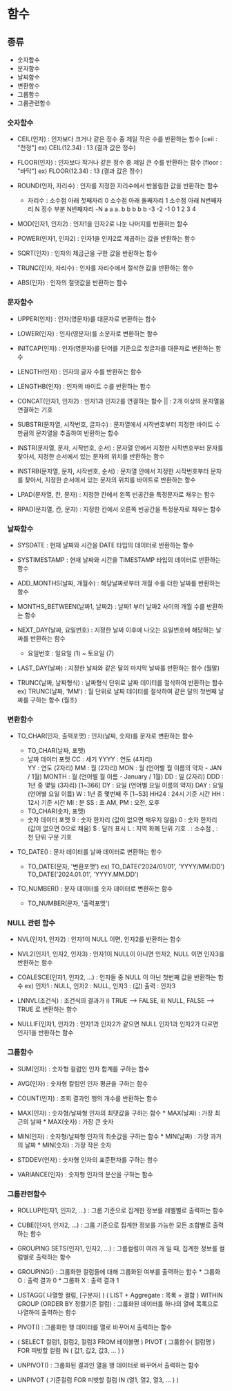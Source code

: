 # 함수

## 종류
- 숫자함수
- 문자함수
- 날짜함수
- 변환함수
- 그룹함수
- 그룹관련함수


### 숫자함수
- CEIL(인자)            : 인자보다 크거나 같은 정수 중 제일 작은 수를 반환하는 함수
  [ceil : "천정"]       ex) CEIL(12.34) : 13    (결과 값은 정수)

- FLOOR(인자)           : 인자보다 작거나 같은 정수 중 제일 큰 수를 반환하는 함수
  [floor : "바닥"]       ex) FLOOR(12.34) : 13    (결과 값은 정수)
    
- ROUND(인자, 자리수)    : 인자를 지정한 자리수에서 반올림한 값을 반환하는 함수
    * 자리수    : 소수점 아래 첫째자리 0
                  소수점 아래 둘째자리 1
                  소수점 아래 N번째자리 N
                  정수 부분 N번째자리 -N
                  a  a  a.  b b b b b 
                  -3 -2 -1  0 1 2 3 4

- MOD(인자1, 인자2)     : 인자1을 인자2로 나눈 나머지를 반환하는 함수
- POWER(인자1, 인자2)   : 인자1을 인자2로 제곱하는 값을 반환하는 함수
- SQRT(인자)            : 인자의 제곱근을 구한 값을 반환하는 함수
- TRUNC(인자, 자리수)   : 인자를 자리수에서 절삭한 값을 반환하는 함수
- ABS(인자)             : 인자의 절댓값을 반환하는 함수

### 문자함수
- UPPER(인자)           : 인자(영문자)를 대문자로 변환하는 함수
- LOWER(인자)           : 인자(영문자)를 소문자로 변환하는 함수
- INITCAP(인자)         : 인자(영문자)를 단어를 기준으로 첫글자를 대문자로 변환하는 함수

- LENGTH(인자)          : 인자의 글자 수를 반환하는 함수
- LENGTHB(인자)         : 인자의 바이트 수를 반환하는 함수

- CONCAT(인자1, 인자2)  : 인자1과 인자2를 연결하는 함수
    ||                  : 2개 이상의 문자열을 연결하는 기호

- SUBSTR(문자열, 시작번호, 글자수)
  : 문자열에서 시작번호부터 지정한 바이트 수만큼의 문자열을 추출하여 반환하는 함수

- INSTR(문자열, 문자, 시작번호, 순서)
  : 문자열 안에서 지정한 시작번호부터 문자를 찾아서,
    지정한 순서에서 있는 문자의 위치를 반환하는 함수

- INSTRB(문자열, 문자, 시작번호, 순서)
  : 문자열 안에서 지정한 시작번호부터 문자를 찾아서,
    지정한 순서에서 있는 문자의 위치를 바이트로 반환하는 함수

- LPAD(문자열, 칸, 문자)    : 지정한 칸에서 왼쪽 빈공간을 특정문자로 채우는 함수
- RPAD(문자열, 칸, 문자)    : 지정한 칸에서 오른쪽 빈공간을 특정문자로 채우는 함수

### 날짜함수
- SYSDATE
  : 현재 날짜와 시간을 DATE 타입의 데이터로 반환하는 함수

- SYSTIMESTAMP
  : 현재 날짜와 시간을 TIMESTAMP 타입의 데이터로 반환하는 함수

- ADD_MONTHS(날짜, 개월수)
  : 해당날짜로부터 개월 수를 더한 날짜를 반환하는 함수

- MONTHS_BETWEEN(날짜1, 날짜2)
  : 날짜1 부터 날짜2 사이의 개월 수를 반환하는 함수

- NEXT_DAY(날짜, 요일번호)
  : 지정한 날짜 이후에 나오는 요일번호에 해당하는 날짜를 반환하는 함수
  * 요일번호 : 일요일 (1) ~ 토요일 (7)

- LAST_DAY(날짜)
  : 지정한 날짜와 같은 달의 마지막 날짜를 반환하는 함수 (월말)

- TRUNC(날짜, 날짜형식)
  : 날짜형식 단위로 날짜 데이터를 절삭하여 반환하는 함수
  ex) TRUNC(날짜, 'MM')
      : 월 단위로 날짜 데이터를 절삭하여 같은 달의 첫번째 날짜를 구하는 함수 (월초)



### 변환함수

- TO_CHAR(인자, 출력포맷)   : 인자(날짜, 숫자)를 문자로 변환하는 함수

    * TO_CHAR(날짜, 포맷)
    - 날짜 데이터 포맷
      CC            :       세기
      YYYY          :       연도 (4자리)       
      YY            :       연도 (2자리)
      MM            :       월 (2자리)
      MON           :       월 (언어별 월 이름의 약자 - JAN / 1월)
      MONTH         :       월 (언어별 월 이름 - January / 1월)
      DD            :       일 (2자리)
      DDD           :       1년 중 몇일 (3자리) [1~366]
      DY            :       요일 (언어별 요일 이름의 약자)
      DAY           :       요일 (언어별 요일 이름)
      W             :       1년 중 몇번째 주 [1~53]
      HH24          :       24시 기준 시간
      HH            :       12시 기준 시간
      MI            :       분
      SS            :       초
      AM, PM        :       오전, 오후

    * TO_CHAR(숫자, 포맷)
    - 숫자 데이터 포맷
      9             :       숫자 한자리 (값이 없으면 채우지 않음)
      0             :       숫자 한자리 (값이 없으면 0으로 채움)
      $             :       달러 표시
      L             :       지역 화폐 단위 기호
      .             :       소수점
      ,             :       천 단위 구분 기호

- TO_DATE()         : 문자 데이터를 날짜 데이터로 변환하는 함수
  * TO_DATE(문자, '변환포맷')
    ex) TO_DATE('2024/01/01', 'YYYY/MM/DD')
        TO_DATE('2024.01.01', 'YYYY.MM.DD')

- TO_NUMBER()       : 문자 데이터를 숫자 데이터로 변환하는 함수
  * TO_NUMBER(문자, '출력포맷')


### NULL 관련 함수
- NVL(인자1, 인자2)
  : 인자1이 NULL 이면, 인자2를 반환하는 함수

- NVL2(인자1, 인자2, 인자3)
  : 인자1이 NULL이 아니면 인자2, NULL 이면 인자3을 반환하는 함수

- COALESCE(인자1, 인자2, ...)
  : 인자들 중 NULL 이 아닌 첫번째 값을 반환하는 함수
      ex) 인자1 : NULL, 인자2 : NULL, 인자3 : (값)
          출력 : 인자3

- LNNVL(조건식)
  : 조건식의 결과가
    i) TRUE --> FALSE,
    ii) NULL, FALSE --> TRUE 로 변환하는 함수

- NULLIF(인자1, 인자2)
  : 인자1과 인자2가 같으면 NULL
    인자1과 인자2가 다르면 인자1을 반환하는 함수

### 그룹함수
- SUM(인자)         : 숫자형 컬럼인 인자 합계를 구하는 함수
- AVG(인자)         : 숫자형 칼럼인 인자 평균을 구하는 함수
- COUNT(인자)       : 조회 결과인 행의 개수를 반환하는 함수
- MAX(인자)         : 숫자형/날짜형 인자의 최댓값을 구하는 함수
                    * MAX(날짜)         : 가장 최근의 날짜
                    * MAX(숫자)         : 가장 큰 숫자

- MIN(인자)         : 숫자형/날짜형 인자의 최솟값을 구하는 함수
                    * MIN(날짜)         : 가장 과거의 날짜
                    * MIN(숫자)         : 가장 작은 숫자

- STDDEV(인자)      : 숫자형 인자의 표준편차를 구하는 함수
- VARIANCE(인자)    : 숫자형 인자의 분산을 구하는 함수

### 그룹관련함수
- ROLLUP(인자1, 인자2, ...)
    : 그룹 기준으로 집계한 정보를 레벨별로 출력하는 함수

- CUBE(인자1, 인자2, ...)
    : 그룹 기준으로 집계한 정보를 가능한 모든 조합별로 출력하는 함수

- GROUPING SETS(인자1, 인자2, ...)
    : 그룹컬럼이 여러 개 일 때, 집계한 정보를 컬럼별로 출력하는 함수

- GROUPING()
    : 그룹화한 컬럼들에 대해 그룹화된 여부를 출력하는 함수
      * 그룹화 O : 출력 결과 0
      * 그룹화 X : 출력 결과 1

- LISTAGG( 나열할 컬럼, [구분자] )
  ( LIST + Aggregate : 목록 + 결합 )
  WITHIN GROUP (ORDER BY 정렬기준 컬럼)
  : 그룹화된 데이터를 하나의 열에 목록으로 나열하여 출력하는 함수

- PIVOT()
: 그룹화한 행 데이터를 열로 바꾸어서 출력하는 함수
* (
    SELECT 컬럼1, 컬럼2, 컬럼3
    FROM 테이블명
  )
  PIVOT (
        그룹함수( 컬럼명 )
        FOR 피벗할 컬럼 IN ( 값1, 값2, 값3, ... )
  )

- UNPIVOT()
: 그룹화된 결과인 열을 행 데이터로 바꾸어서 출력하는 함수
* UNPIVOT (
    기준컬럼
    FOR 피벗할 컬럼 IN (열1, 열2, 열3, ... )
)
